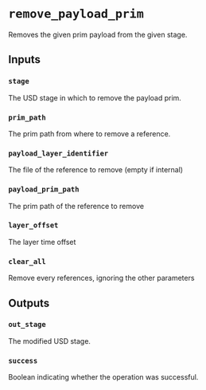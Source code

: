 # `remove_payload_prim`

Removes the given prim payload from the given stage.

## Inputs

### `stage`
The USD stage in which to remove the payload prim. 

### `prim_path`
The prim path from where to remove a reference. 

### `payload_layer_identifier`
The file of the reference to remove (empty if internal) 

### `payload_prim_path`
The prim path of the reference to remove 

### `layer_offset`
The layer time offset 

### `clear_all`
Remove every references, ignoring the other parameters 

## Outputs

### `out_stage`
The modified USD stage. 

### `success`
Boolean indicating whether the operation was successful.